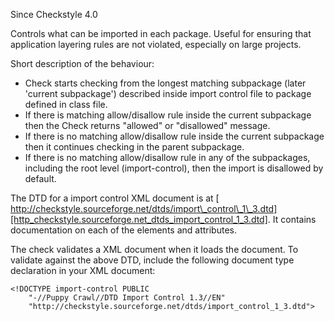 Since Checkstyle 4.0

Controls what can be imported in each package. Useful for ensuring that application layering rules are not violated, especially on large projects.

Short description of the behaviour:

 *  Check starts checking from the longest matching subpackage (later 'current subpackage') described inside import control file to package defined in class file.
 *  If there is matching allow/disallow rule inside the current subpackage then the Check returns "allowed" or "disallowed" message.
 *  If there is no matching allow/disallow rule inside the current subpackage then it continues checking in the parent subpackage.
 *  If there is no matching allow/disallow rule in any of the subpackages, including the root level (import-control), then the import is disallowed by default.

The DTD for a import control XML document is at [ http://checkstyle.sourceforge.net/dtds/import\_control\_1\_3.dtd][http_checkstyle.sourceforge.net_dtds_import_control_1_3.dtd]. It contains documentation on each of the elements and attributes.

The check validates a XML document when it loads the document. To validate against the above DTD, include the following document type declaration in your XML document:

    <!DOCTYPE import-control PUBLIC
        "-//Puppy Crawl//DTD Import Control 1.3//EN"
        "http://checkstyle.sourceforge.net/dtds/import_control_1_3.dtd">


[http_checkstyle.sourceforge.net_dtds_import_control_1_3.dtd]: http://checkstyle.sourceforge.net/dtds/import_control_1_3.dtd